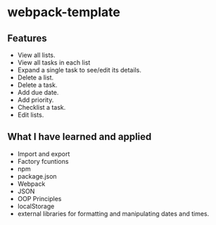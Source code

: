 # webpack-template



## Features

- View all lists.
- View all tasks in each list
- Expand a single task to see/edit its details.
- Delete a list.
- Delete a task.
- Add due date.
- Add priority.
- Checklist a task.
- Edit lists.

## What I have learned and applied

- Import and export
- Factory fcuntions
- npm
- package.json
- Webpack
- JSON
- OOP Principles
- localStorage
- external libraries for formatting and manipulating dates and times.